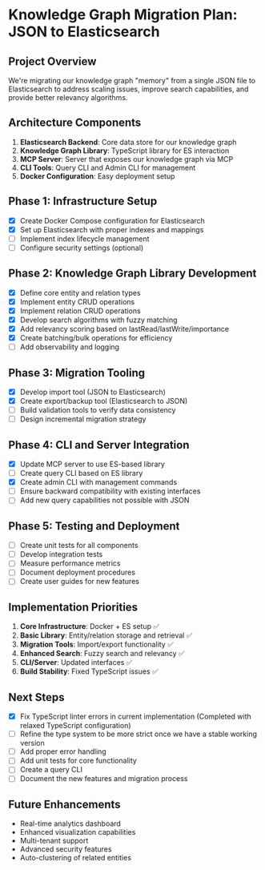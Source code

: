 # Knowledge Graph Migration Plan: JSON to Elasticsearch

## Project Overview
We're migrating our knowledge graph "memory" from a single JSON file to Elasticsearch to address scaling issues, improve search capabilities, and provide better relevancy algorithms.

## Architecture Components
1. **Elasticsearch Backend**: Core data store for our knowledge graph
2. **Knowledge Graph Library**: TypeScript library for ES interaction
3. **MCP Server**: Server that exposes our knowledge graph via MCP
4. **CLI Tools**: Query CLI and Admin CLI for management
5. **Docker Configuration**: Easy deployment setup

## Phase 1: Infrastructure Setup
- [x] Create Docker Compose configuration for Elasticsearch
- [x] Set up Elasticsearch with proper indexes and mappings
- [ ] Implement index lifecycle management
- [ ] Configure security settings (optional)

## Phase 2: Knowledge Graph Library Development
- [x] Define core entity and relation types
- [x] Implement entity CRUD operations
- [x] Implement relation CRUD operations
- [x] Develop search algorithms with fuzzy matching
- [x] Add relevancy scoring based on lastRead/lastWrite/importance
- [x] Create batching/bulk operations for efficiency
- [ ] Add observability and logging

## Phase 3: Migration Tooling
- [x] Develop import tool (JSON to Elasticsearch)
- [x] Create export/backup tool (Elasticsearch to JSON)
- [ ] Build validation tools to verify data consistency
- [ ] Design incremental migration strategy

## Phase 4: CLI and Server Integration
- [x] Update MCP server to use ES-based library
- [ ] Create query CLI based on ES library
- [x] Create admin CLI with management commands
- [ ] Ensure backward compatibility with existing interfaces
- [ ] Add new query capabilities not possible with JSON

## Phase 5: Testing and Deployment
- [ ] Create unit tests for all components
- [ ] Develop integration tests
- [ ] Measure performance metrics
- [ ] Document deployment procedures
- [ ] Create user guides for new features

## Implementation Priorities
1. **Core Infrastructure**: Docker + ES setup ✅
2. **Basic Library**: Entity/relation storage and retrieval ✅
3. **Migration Tools**: Import/export functionality ✅
4. **Enhanced Search**: Fuzzy search and relevancy ✅
5. **CLI/Server**: Updated interfaces ✅
6. **Build Stability**: Fixed TypeScript issues ✅

## Next Steps
- [x] Fix TypeScript linter errors in current implementation (Completed with relaxed TypeScript configuration)
- [ ] Refine the type system to be more strict once we have a stable working version
- [ ] Add proper error handling
- [ ] Add unit tests for core functionality
- [ ] Create a query CLI
- [ ] Document the new features and migration process

## Future Enhancements
- Real-time analytics dashboard
- Enhanced visualization capabilities
- Multi-tenant support
- Advanced security features
- Auto-clustering of related entities 